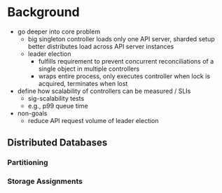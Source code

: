 # Background

- go deeper into core problem
  - big singleton controller loads only one API server, sharded setup better distributes load across API server instances
  - leader election
    - fulfills requirement to prevent concurrent reconciliations of a single object in multiple controllers
    - wraps entire process, only executes controller when lock is acquired, terminates when lost
- define how scalability of controllers can be measured / SLIs
  - sig-scalability tests
  - e.g., p99 queue time
- non-goals
  - reduce API request volume of leader election

## Distributed Databases

### Partitioning

### Storage Assignments
